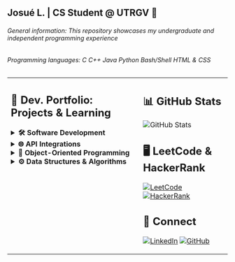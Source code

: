 ## Josué L. | CS Student @ UTRGV 🤠 

###### General information: This repository showcases my undergraduate and independent programming experience
###### Programming languages: C C++ Java Python Bash/Shell HTML & CSS

<table>
  <tr>
    <td valign="top" width="60%">
    
## 📕 Dev. Portfolio: Projects & Learning

<details>
<summary><b>🛠️ Software Development</b></summary>  
  
[**Grocery Store (C)**](https://github.com/jlndvr/groceryStore)  
[**Race Simulator (C)**](https://github.com/jlndvr/carRace)  
[**Mini Calendar (C)**](https://github.com/jlndvr/miniCalendar)  
[**String Copier (C)**](https://github.com/jlndvr/stringCopier)  
[**Month/Date/Year (C)**](https://github.com/jlndvr/monthDateYear)  
[**Anagram Finder (C)**](https://github.com/jlndvr/anagrams)  
[**Library Management System (C++)**](https://github.com/jlndvr/libraryManagementSystem)  
[**Network Packet Processing (C++)**](https://github.com/jlndvr/networkPacketProcessing)  
[**Memory Managed Restaurant Reservations (C++)**](https://github.com/jlndvr/memory-ManagedRestaurantReservations)  
[**Designing a Departmental Dashboard (C++)**](https://github.com/jlndvr/departmentalDashboard)  
[**Custom Robotics Toolkit (C++)**](https://github.com/jlndvr/customRoboticsToolkit)  
[**Tic Tac Toe (C++)**](https://github.com/jlndvr/tic-tac-toe)  
[**Rock Paper Scissors Lizard Spock (C++)**](https://github.com/jlndvr/rockPaperScissorsLizardSpock)  
[**Dog Years (C++)**](https://github.com/jlndvr/dogYears)  
[**Fizz Buzz**](https://github.com/jlndvr/fizzBuzz)  
[**Quadratic Formula (C++)**](https://github.com/jlndvr/quadraticFormula)  
[**Piggy Bank (C++)**](https://github.com/jlndvr/piggyBank)  
[**Magic 8-Ball (C++)**](https://github.com/jlndvr/magic8-Ball)  
[**The Harry Potter Sorting Hat (C++)**](https://github.com/jlndvr/harryPotterSortingHatQuiz)  
[**Text Adventure (C++)**](https://github.com/jlndvr/textAdventure)  
[**Planting a Tree (Java)**](https://github.com/jlndvr/plantingATree)  
[**Java Variables: Mad Libs (Java)**](https://github.com/jlndvr/Java-Variables-MadLibs)  
[**Math Magic (Java)**](https://github.com/jlndvr/mathMagic)  
[**A Basic Calculator (Java)**](https://github.com/jlndvr/aBasicCalculator)  
[**Build a Droid (Java)**](https://github.com/jlndvr/buildADroid)  
[**Car Loan Payment Calculator (Java)**](https://github.com/jlndvr/CarLoanPaymentCalculator)  
[**Continents and Cities (Java)**](https://github.com/jlndvr/ContinentsandCities)  
[**The Prime Directive (Java)**](https://github.com/jlndvr/thePrimeDirective)  
[**DNA Sequencing (Java)**](https://github.com/jlndvr/DNAsequencing)  

</details>

<details>
<summary><b>🌐 API Integrations</b></summary> 

  [Boots Boutique (Java)](https://github.com/jlndvr/bootBoutiqueAPI)  
  [Travel Adventures (Java)](https://github.com/jlndvr/travelAdventuresAPI)  
  
</details>

<details>
<summary><b>🧩 Object-Oriented Programming</b></summary>
  
[![OOP](https://img.shields.io/badge/Java_OOP--007396?style=flat-square&logo=java&logoColor=white)](https://github.com/jlndvr/JAVAOOP)  
[![OOP](https://img.shields.io/badge/OOP--00599C?style=flat-square&logo=c%2B%2B&logoColor=white)](https://github.com/jlndvr/CPPOOP)
  
</details>

<details>
<summary><b>⚙️ Data Structures & Algorithms</b></summary>  

[2D Arrays: Image Manipulation (Java)](https://github.com/jlndvr/2dArraysImageManipulationProject)  
[Desert Island Playlist (Java)](https://github.com/jlndvr/desertIslandPlaylist)  
[Whale Talk (C++)](https://github.com/jlndvr/whaleTalk)  
[Autocompleter (C++)](https://github.com/jlndvr/autocompleter)

</details>
    </td>
    <td valign="top" width="40%">
    
## 📊 GitHub Stats
![GitHub Stats](https://github-readme-stats.vercel.app/api?username=jlndvr&show_icons=true&theme=radical&hide_title=true)

## 🖥️ LeetCode & HackerRank
[![LeetCode](https://img.shields.io/badge/LeetCode--FFA116?style=for-the-badge&logo=leetcode)](https://leetcode.com/jlndvr/)
[![HackerRank](https://img.shields.io/badge/HackerRank--2EC866?style=for-the-badge&logo=hackerrank)](https://www.hackerrank.com/profile/jlndvr)

## 🤝 Connect
[![LinkedIn](https://img.shields.io/badge/LinkedIn--0A66C2?style=for-the-badge&logo=linkedin)](https://linkedin.com/in/jlndvr)
[![GitHub](https://img.shields.io/badge/GitHub--181717?style=for-the-badge&logo=github)](https://github.com/jlndvr)
